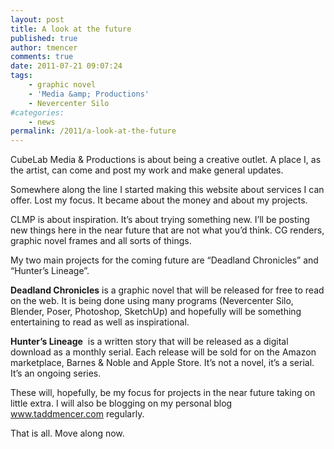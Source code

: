 ```yaml
---
layout: post
title: A look at the future
published: true
author: tmencer
comments: true
date: 2011-07-21 09:07:24
tags:
    - graphic novel
    - 'Media &amp; Productions'
    - Nevercenter Silo
#categories:
    - news
permalink: /2011/a-look-at-the-future
---
```

CubeLab Media & Productions is about being a creative outlet. A place I, as the artist, can come and post my work and make general updates.

Somewhere along the line I started making this website about services I can offer. Lost my focus. It became about the money and about my projects.

CLMP is about inspiration. It&#8217;s about trying something new. I&#8217;ll be posting new things here in the near future that are not what you&#8217;d think. CG renders, graphic novel frames and all sorts of things.

My two main projects for the coming future are &#8220;Deadland Chronicles&#8221; and &#8220;Hunter&#8217;s Lineage&#8221;.

**Deadland Chronicles** is a graphic novel that will be released for free to read on the web. It is being done using many programs (Nevercenter Silo, Blender, Poser, Photoshop, SketchUp) and hopefully will be something entertaining to read as well as inspirational.

**Hunter&#8217;s Lineage**  is a written story that will be released as a digital download as a monthly serial. Each release will be sold for on the Amazon marketplace, Barnes & Noble and Apple Store. It&#8217;s not a novel, it&#8217;s a serial. It&#8217;s an ongoing series.

These will, hopefully, be my focus for projects in the near future taking on little extra. I will also be blogging on my personal blog www.taddmencer.com regularly.

That is all. Move along now.
